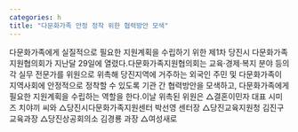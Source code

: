 ```yaml
---
categories: h
title: "다문화가족 안정 정착 위한 협력방안 모색"
---
```

다문화가족에게 실질적으로 필요한 지원계획을 수립하기 위한 제1차 당진시 다문화가족지원협의회가 지난달 29일에 열렸다.다문화가족지원협의회는 교육·경제·복지 분야 등의 각 실무 전문가를 위원으로 위촉해 당진지역에 거주하는 외국인 주민 및 다문화가족이 지역사회에 안정적으로 정착할 수 있도록 기관 간 협력방안을 모색하고, 다문화가족에게 필요한 지원계획을 수립하는 역할을 한다.이날 위촉된 위원은 △결혼이민자 대표 시미즈 치야끼 씨와 △당진시다문화가족지원센터 박선영 센터장 △당진교육지원청 김진구 교육과장 △당진상공회의소 김경룡 과장 △여성새로